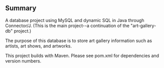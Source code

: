 ## Summary

A database project using MySQL and dynamic SQL in Java through Connector/J. (This is the main project--a continuation of the "art-gallery-db" project.)

The purpose of this database is to store art gallery information such as artists, art shows, and artworks.

This project builds with Maven. Please see pom.xml for dependencies and version numbers.
